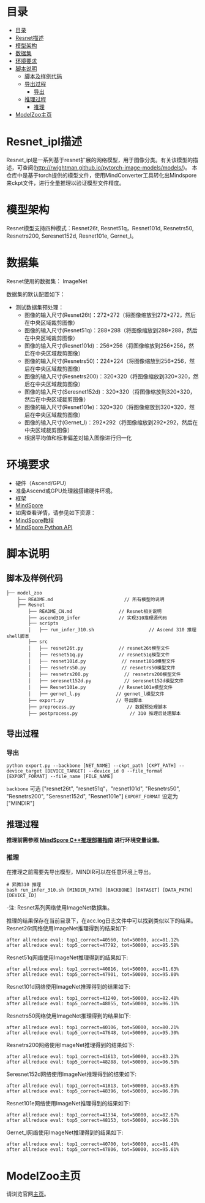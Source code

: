 # 目录

<!-- TOC -->

- [目录](#目录)
- [Resnet描述](#Resnet描述)
- [模型架构](#模型架构)
- [数据集](#数据集)
- [环境要求](#环境要求)
- [脚本说明](#脚本说明)
    - [脚本及样例代码](#脚本及样例代码)
    - [导出过程](#导出过程)
        - [导出](#导出)
    - [推理过程](#推理过程)
        - [推理](#推理)
- [ModelZoo主页](#modelzoo主页)

<!-- /TOC -->

# Resnet_ipl描述

Resnet_ipl是一系列基于resnet扩展的网络模型，用于图像分类。有关该模型的描述，可查阅(http://rwightman.github.io/pytorch-image-models/models/)。
本仓库中是基于torch提供的模型文件，使用MindConverter工具转化出Mindspore来ckpt文件，进行全量推理以验证模型文件精度。

# 模型架构

Resnet模型支持四种模式：Resnet26t, Resnet51q，Resnet101d, Resnetrs50, Resnetrs200, Seresnet152d, Resnet101e, Gernet_l。

# 数据集

Resnet使用的数据集： ImageNet

数据集的默认配置如下：

- 测试数据集预处理：
    - 图像的输入尺寸(Resnet26t)：272\*272（将图像缩放到272\*272，然后在中央区域裁剪图像）
    - 图像的输入尺寸(Resnet51q)：288\*288（将图像缩放到288\*288，然后在中央区域裁剪图像）
    - 图像的输入尺寸(Resnet101d)：256\*256（将图像缩放到256\*256，然后在中央区域裁剪图像）
    - 图像的输入尺寸(Resnetrs50)：224\*224（将图像缩放到256\*256，然后在中央区域裁剪图像）
    - 图像的输入尺寸(Resnetrs200)：320\*320（将图像缩放到320\*320，然后在中央区域裁剪图像）
    - 图像的输入尺寸(Seresnet152d)：320\*320（将图像缩放到320\*320，然后在中央区域裁剪图像）
    - 图像的输入尺寸(Resnet101e)：320\*320（将图像缩放到320\*320，然后在中央区域裁剪图像）
    - 图像的输入尺寸(Gernet_l)：292\*292（将图像缩放到292\*292，然后在中央区域裁剪图像）
    - 根据平均值和标准偏差对输入图像进行归一化

# 环境要求

- 硬件（Ascend/GPU）
- 准备Ascend或GPU处理器搭建硬件环境。
- 框架
- [MindSpore](https://www.mindspore.cn/install)
- 如需查看详情，请参见如下资源：
- [MindSpore教程](https://www.mindspore.cn/tutorials/zh-CN/master/index.html)
- [MindSpore Python API](https://www.mindspore.cn/docs/zh-CN/master/index.html)

# 脚本说明

## 脚本及样例代码

```shell
├── model_zoo
    ├── README.md                          // 所有模型的说明
    ├── Resnet
        ├── README_CN.md                 // Resnet相关说明
        ├── ascend310_infer              // 实现310推理源代码
        ├── scripts
        │   ├── run_infer_310.sh                    // Ascend 310 推理shell脚本
        ├── src
        │   ├── resnet26t.py             // resnet26t模型文件
        │   ├── resnet51q.py             // resnet51q模型文件
        │   ├── resnet101d.py             // resnet101d模型文件
        │   ├── resnetrs50.py             // resnetrs50模型文件
        │   ├── resnetrs200.py             // resnetrs200模型文件
        │   ├── seresnet152d.py            // seresnet152d模型文件
        │   ├── Resnet101e.py            // Resnet101e模型文件
        │   ├── gernet_l.py             // gernet_l模型文件
        ├── export.py                   // 导出脚本
        ├── preprocess.py                   // 数据预处理脚本
        ├── postprocess.py                   // 310 推理后处理脚本
```

## 导出过程

### 导出

```shell
python export.py --backbone [NET_NAME] --ckpt_path [CKPT_PATH] --device_target [DEVICE_TARGET] --device_id 0 --file_format [EXPORT_FORMAT] --file_name [FILE_NAME]
```

`backbone` 可选 ["resnet26t", "resnet51q"，"resnet101d", "Resnetrs50", "Resnetrs200", "Seresnet152d", "Resnet101e"]
`EXPORT_FORMAT` 设定为 ["MINDIR"]

## 推理过程

**推理前需参照 [MindSpore C++推理部署指南](https://gitee.com/mindspore/models/blob/master/utils/cpp_infer/README_CN.md) 进行环境变量设置。**

### 推理

在推理之前需要先导出模型，MINDIR可以在任意环境上导出。

```shell
# 昇腾310 推理
bash run_infer_310.sh [MINDIR_PATH] [BACKBONE] [DATASET] [DATA_PATH] [DEVICE_ID]
```

-注: Resnet系列网络使用ImageNet数据集。

推理的结果保存在当前目录下，在acc.log日志文件中可以找到类似以下的结果。
Resnet26t网络使用ImageNet推理得到的结果如下:

  ```log
  after allreduce eval: top1_correct=40560, tot=50000, acc=81.12%
  after allreduce eval: top5_correct=47792, tot=50000, acc=95.58%
  ```

Resnet51q网络使用ImageNet推理得到的结果如下:

  ```log
  after allreduce eval: top1_correct=40816, tot=50000, acc=81.63%
  after allreduce eval: top5_correct=47901, tot=50000, acc=95.80%
  ```

Resnet101d网络使用ImageNet推理得到的结果如下:

  ```log
  after allreduce eval: top1_correct=41240, tot=50000, acc=82.48%
  after allreduce eval: top5_correct=48055, tot=50000, acc=96.11%
  ```  

Resnetrs50网络使用ImageNet推理得到的结果如下:

  ```log
  after allreduce eval: top1_correct=40106, tot=50000, acc=80.21%
  after allreduce eval: top5_correct=47648, tot=50000, acc=95.30%
  ```

Resnetrs200网络使用ImageNet推理得到的结果如下:

  ```log
  after allreduce eval: top1_correct=41613, tot=50000, acc=83.23%
  after allreduce eval: top5_correct=48288, tot=50000, acc=96.58%
  ```

Seresnet152d网络使用ImageNet推理得到的结果如下:

  ```log
  after allreduce eval: top1_correct=41813, tot=50000, acc=83.63%
  after allreduce eval: top5_correct=48396, tot=50000, acc=96.79%
  ```

Resnet101e网络使用ImageNet推理得到的结果如下:

  ```log
  after allreduce eval: top1_correct=41334, tot=50000, acc=82.67%
  after allreduce eval: top5_correct=48153, tot=50000, acc=96.31%
  ```

Gernet_l网络使用ImageNet推理得到的结果如下:

  ```log
  after allreduce eval: top1_correct=40700, tot=50000, acc=81.40%
  after allreduce eval: top5_correct=47806, tot=50000, acc=95.61%
  ```

# ModelZoo主页

 请浏览官网[主页](https://gitee.com/mindspore/models)。
